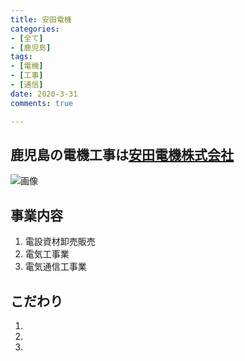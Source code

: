 ```yaml
---
title: 安田電機
categories:
- [全て]
- [鹿児島]
tags:
- [電機]
- [工事]
- [通信]
date: 2020-3-31
comments: true

---
```


## 鹿児島の電機工事は[安田電機株式会社](https://yasuda-d.jp/)

![画像](/img/tree.jpg)

## 事業内容
1. 電設資材卸売販売 
2. 電気工事業
3. 電気通信工事業  

## こだわり
1. 
2. 
3. 







